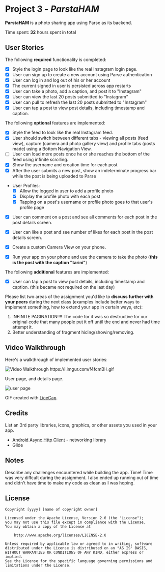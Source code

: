# Project 3 - *ParstaHAM*

**ParstaHAM** is a photo sharing app using Parse as its backend.

Time spent: **32** hours spent in total

## User Stories

The following **required** functionality is completed:

- [X] Style the login page to look like the real Instagram login page.
- [X] User can sign up to create a new account using Parse authentication
- [X] User can log in and log out of his or her account
- [X] The current signed in user is persisted across app restarts
- [X] User can take a photo, add a caption, and post it to "Instagram"
- [X] User can view the last 20 posts submitted to "Instagram"
- [X] User can pull to refresh the last 20 posts submitted to "Instagram"
- [X] User can tap a post to view post details, including timestamp and caption.

The following **optional** features are implemented:

- [x] Style the feed to look like the real Instagram feed.
- [X] User should switch between different tabs - viewing all posts (feed view), capture (camera and photo gallery view) and profile tabs (posts made) using a Bottom Navigation View.
- [ ] User can load more posts once he or she reaches the bottom of the feed using infinite scrolling.
- [x] Show the username and creation time for each post
- [x] After the user submits a new post, show an indeterminate progress bar while the post is being uploaded to Parse
- User Profiles:
   - [x] Allow the logged in user to add a profile photo
   - [x] Display the profile photo with each post
   - [x] Tapping on a post's username or profile photo goes to that user's profile page
- [x] User can comment on a post and see all comments for each post in the post details screen.
- [x] User can like a post and see number of likes for each post in the post details screen.
- [X] Create a custom Camera View on your phone.
- [x] Run your app on your phone and use the camera to take the photo (**this is the post with the caption "tarini"**)


The following **additional** features are implemented:

- [X] User can tap a post to view post details, including timestamp and caption. (this became not required on the last day)

Please list two areas of the assignment you'd like to **discuss further with your peers** during the next class (examples include better ways to implement something, how to extend your app in certain ways, etc):

1. INFINITE PAGINATION!!!! The code for it was so destructive for our original code that many people put it off until the end and never had time attempt it.
2. Better understanding of fragment hiding/showing/removing.

## Video Walkthrough

Here's a walkthrough of implemented user stories:

<img src='https://i.imgur.com/f4fcmBH.gif' title='Video Walkthrough' width='' alt='Video Walkthrough' />
https://i.imgur.com/f4fcmBH.gif


User page, and details page.

<img src="https://i.imgur.com/ahPv0UJ.gif" title="user page"/>

GIF created with [LiceCap](http://www.cockos.com/licecap/).

## Credits

List an 3rd party libraries, icons, graphics, or other assets you used in your app.

- [Android Async Http Client](http://loopj.com/android-async-http/) - networking library
- Glide


## Notes

Describe any challenges encountered while building the app.
Time! Time was very diffcult during the assignment. I also ended up running out of time and didn't have time to make my code as clean as I was hoping.

## License

    Copyright [yyyy] [name of copyright owner]

    Licensed under the Apache License, Version 2.0 (the "License");
    you may not use this file except in compliance with the License.
    You may obtain a copy of the License at

        http://www.apache.org/licenses/LICENSE-2.0

    Unless required by applicable law or agreed to in writing, software
    distributed under the License is distributed on an "AS IS" BASIS,
    WITHOUT WARRANTIES OR CONDITIONS OF ANY KIND, either express or implied.
    See the License for the specific language governing permissions and
    limitations under the License.
